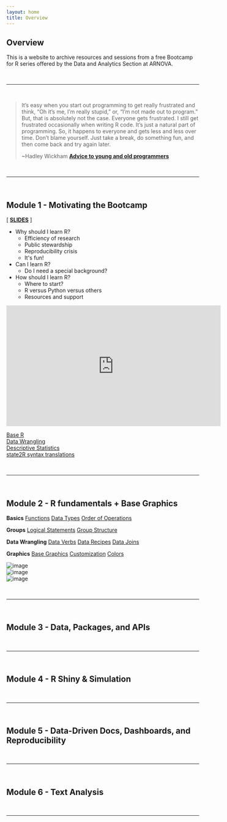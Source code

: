 ```yaml
---
layout: home
title: Overview
---
```


## Overview 

This is a website to archive resources and sessions from a free Bootcamp for R series offered by the Data and Analytics Section at ARNOVA. 

<br>
<hr>
<br>


> It’s easy when you start out programming to get really frustrated and think, “Oh it’s me, I’m really stupid,” or, “I’m not made out to program.” But, that is absolutely not the case. Everyone gets frustrated. I still get frustrated occasionally when writing R code. It’s just a natural part of programming. So, it happens to everyone and gets less and less over time. Don’t blame yourself. Just take a break, do something fun, and then come back and try again later.
> 
> ~Hadley Wickham  [**Advice to young and old programmers**](https://www.r-bloggers.com/advice-to-young-and-old-programmers-a-conversation-with-hadley-wickham/)

<br>
<hr>
<br>


## Module 1 - Motivating the Bootcamp

[ [**SLIDES**](resources/r-bootcamp-ARNOVA-data-and-analytics.pdf) ]

* Why should I learn R? 
  - Efficiency of research 
  - Public stewardship 
  - Reproducibility crisis 
  - It's fun! 
* Can I learn R? 
  - Do I need a special background? 
* How should I learn R?  
  - Where to start?  
  - R versus Python versus others 
  - Resources and support 

<iframe width="560" height="315" src="https://www.youtube.com/embed/9GF2vPioyro" title="YouTube video player" frameborder="0" allow="accelerometer; autoplay; clipboard-write; encrypted-media; gyroscope; picture-in-picture" allowfullscreen></iframe>

[Base R](http://github.com/rstudio/cheatsheets/raw/master/base-r.pdf)  
[Data Wrangling](https://github.com/rstudio/cheatsheets/raw/master/data-transformation.pdf)  
[Descriptive Statistics](https://github.com/rstudio/cheatsheets/raw/master/overviewR.pdf)  
[state2R syntax translations](http://github.com/rstudio/cheatsheets/raw/master/stata2r.pdf) 


<br>
<hr>
<br>


## Module 2 - R fundamentals + Base Graphics 


**Basics** 
[Functions](http://ds4ps.org/dp4ss-textbook/ch-040-functions.html)
[Data Types](http://ds4ps.org/dp4ss-textbook/ch-050-vectors.html)
[Order of Operations](http://ds4ps.org/dp4ss-textbook/ch-033-calculator.html)

**Groups** 
[Logical Statements](http://ds4ps.org/dp4ss-textbook/p-050-business-logic.html)
[Group Structure](http://ds4ps.org/dp4ss-textbook/p-073-group-structure.html)

**Data Wrangling** 
[Data Verbs](http://ds4ps.org/dp4ss-textbook/p-070-data-verbs.html)
[Data Recipes](http://ds4ps.org/dp4ss-textbook/p-072-data-recipes.html)
[Data Joins](http://ds4ps.org/dp4ss-textbook/p-076-merging-data.html)

**Graphics**
[Base Graphics](http://ds4ps.org/dp4ss-textbook/p-061-plot-basics.html)
[Customization](http://ds4ps.org/dp4ss-textbook/p-062-customized-graphics.html)
[Colors](http://www.stat.columbia.edu/~tzheng/files/Rcolor.pdf)


![image](https://user-images.githubusercontent.com/1209099/135105875-9a8ba5b2-1eda-4001-8161-051f570b6ee1.png)
<br>
![image](https://user-images.githubusercontent.com/1209099/135105967-f1d7cf36-5718-4605-8861-fe3b9af7cd5d.png)
<br>
![image](https://user-images.githubusercontent.com/1209099/135106090-f9544637-33ac-4876-b37e-4987d210b4c6.png)


<br>
<hr>
<br>

## Module 3 - Data, Packages, and APIs 

<br>
<hr>
<br>

## Module 4 - R Shiny & Simulation 

<br>
<hr>
<br>

## Module 5 - Data-Driven Docs, Dashboards, and Reproducibility 

<br>
<hr>
<br>

## Module 6 - Text Analysis 

<br>
<hr>
<br>


